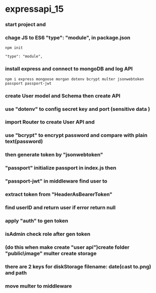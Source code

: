 # expressapi_15

### start project and 
### chage JS to ES6   "type": "module", in package.json 
```
npm init 
``` 
```
"type": "module",
```
### install express and connect to mongoDB and log API
```
npm i express mongoose morgan dotenv bcrypt multer jsonwebtoken passport passport-jwt
```
### create User model and Schema then create API
### use "dotenv" to config secret key and port (sensitive data )

### import Router to create User API and
### use "bcrypt" to encrypt password and compare with plain text(password)
### then generate token by "jsonwebtoken"

### "passport" initialize passport in index.js then 
### "passport-jwt" in middleware find user to 
### extract token from "HeaderAsBearerToken"

### find userID and return user if error return null
### apply "auth" to gen token

### isAdmin check role after gen token

### (do this when make create "user api")create folder "public\image" multer create storage 
### there are 2 keys for diskStorage filename: date(cast to.png) and path
### move multer to middleware


